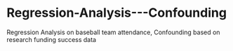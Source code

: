 # Regression-Analysis---Confounding
Regression Analysis on baseball team attendance, Confounding based on research funding success data 
